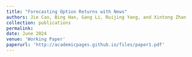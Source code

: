 ```yaml
---
title: "Forecasting Option Returns with News"
authors: Jie Cao, Bing Han, Gang Li, Ruijing Yang, and Xintong Zhan
collection: publications
permalink: 
date: June 2024
venue: 'Working Paper'
paperurl: 'http://academicpages.github.io/files/paper1.pdf'
---
```


